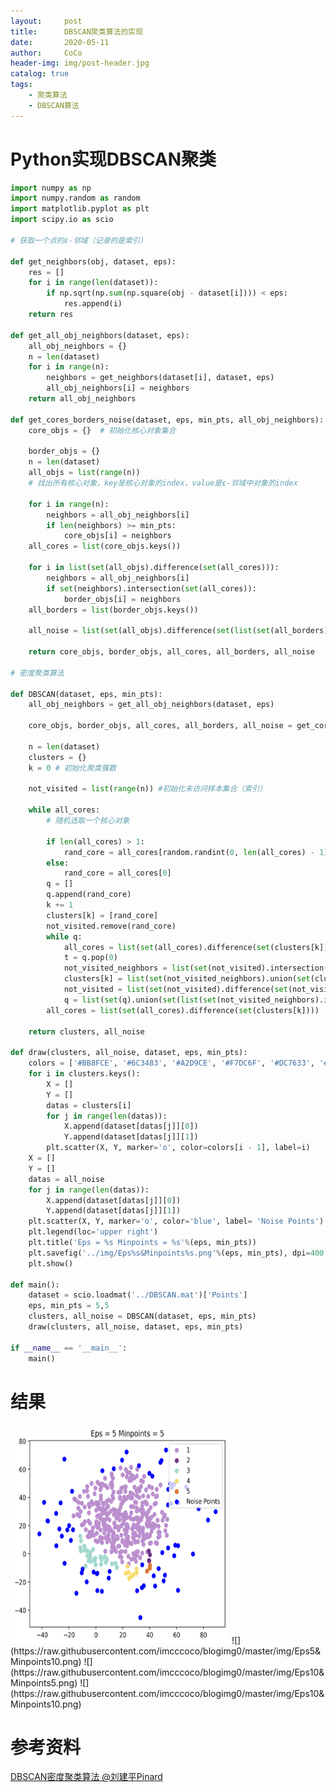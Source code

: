 ```yaml
---
layout:     post
title:      DBSCAN聚类算法的实现
date:       2020-05-11
author:     CoCo
header-img: img/post-header.jpg
catalog: true
tags:
    - 聚类算法
    - DBSCAN算法
---
```


<head>
    <script src="https://cdn.mathjax.org/mathjax/latest/MathJax.js?config=TeX-AMS-MML_HTMLorMML" type="text/javascript"></script>
    <script type="text/x-mathjax-config">
        MathJax.Hub.Config({
            tex2jax: {
            skipTags: ['script', 'noscript', 'style', 'textarea', 'pre'],
            inlineMath: [['$','$']]
            }
        });
    </script>
</head>

# Python实现DBSCAN聚类
```py
import numpy as np
import numpy.random as random
import matplotlib.pyplot as plt
import scipy.io as scio

# 获取一个点的ε-邻域（记录的是索引）

def get_neighbors(obj, dataset, eps):
    res = []
    for i in range(len(dataset)):
        if np.sqrt(np.sum(np.square(obj - dataset[i]))) < eps:
            res.append(i)
    return res

def get_all_obj_neighbors(dataset, eps):
    all_obj_neighbors = {}
    n = len(dataset)
    for i in range(n):
        neighbors = get_neighbors(dataset[i], dataset, eps)
        all_obj_neighbors[i] = neighbors
    return all_obj_neighbors

def get_cores_borders_noise(dataset, eps, min_pts, all_obj_neighbors):
    core_objs = {}  # 初始化核心对象集合
    
    border_objs = {}
    n = len(dataset)
    all_objs = list(range(n))
    # 找出所有核心对象，key是核心对象的index，value是ε-邻域中对象的index
    
    for i in range(n):
        neighbors = all_obj_neighbors[i]
        if len(neighbors) >= min_pts:
            core_objs[i] = neighbors
    all_cores = list(core_objs.keys())

    for i in list(set(all_objs).difference(set(all_cores))):
        neighbors = all_obj_neighbors[i]
        if set(neighbors).intersection(set(all_cores)):
            border_objs[i] = neighbors
    all_borders = list(border_objs.keys())

    all_noise = list(set(all_objs).difference(set(list(set(all_borders).union(set(all_cores))))))

    return core_objs, border_objs, all_cores, all_borders, all_noise

# 密度聚类算法

def DBSCAN(dataset, eps, min_pts):
    all_obj_neighbors = get_all_obj_neighbors(dataset, eps)

    core_objs, border_objs, all_cores, all_borders, all_noise = get_cores_borders_noise(dataset, eps, min_pts, all_obj_neighbors)

    n = len(dataset)
    clusters = {}
    k = 0 # 初始化聚类簇数
    
    not_visited = list(range(n)) #初始化未访问样本集合（索引）
    
    while all_cores:
        # 随机选取一个核心对象
        
        if len(all_cores) > 1:
            rand_core = all_cores[random.randint(0, len(all_cores) - 1)]
        else:
            rand_core = all_cores[0]
        q = []
        q.append(rand_core)
        k += 1
        clusters[k] = [rand_core]
        not_visited.remove(rand_core)
        while q:
            all_cores = list(set(all_cores).difference(set(clusters[k])))
            t = q.pop(0)
            not_visited_neighbors = list(set(not_visited).intersection(set(all_obj_neighbors[t])))
            clusters[k] = list(set(not_visited_neighbors).union(set(clusters[k])))
            not_visited = list(set(not_visited).difference(set(not_visited_neighbors)))
            q = list(set(q).union(set(list(set(not_visited_neighbors).intersection(set(all_cores))))))
        all_cores = list(set(all_cores).difference(set(clusters[k])))

    return clusters, all_noise

def draw(clusters, all_noise, dataset, eps, min_pts):
    colors = ['#BB8FCE', '#6C3483', '#A2D9CE', '#F7DC6F', '#DC7633', '#A93226']
    for i in clusters.keys():
        X = []
        Y = []
        datas = clusters[i]
        for j in range(len(datas)):
            X.append(dataset[datas[j]][0])
            Y.append(dataset[datas[j]][1])
        plt.scatter(X, Y, marker='o', color=colors[i - 1], label=i)
    X = []
    Y = []
    datas = all_noise
    for j in range(len(datas)):
        X.append(dataset[datas[j]][0])
        Y.append(dataset[datas[j]][1])
    plt.scatter(X, Y, marker='o', color='blue', label= 'Noise Points')
    plt.legend(loc='upper right')
    plt.title('Eps = %s Minpoints = %s'%(eps, min_pts))
    plt.savefig('../img/Eps%s&Minpoints%s.png'%(eps, min_pts), dpi=400, bbox_inches='tight')
    plt.show()

def main():
    dataset = scio.loadmat('../DBSCAN.mat')['Points']
    eps, min_pts = 5,5
    clusters, all_noise = DBSCAN(dataset, eps, min_pts)
    draw(clusters, all_noise, dataset, eps, min_pts)

if __name__ == '__main__':
    main()
```
# 结果
<img width="350" height="350" src="https://raw.githubusercontent.com/imcccoco/blogimg0/master/img/Eps5&Minpoints5.png"/>
![](https://raw.githubusercontent.com/imcccoco/blogimg0/master/img/Eps5&Minpoints10.png)
![](https://raw.githubusercontent.com/imcccoco/blogimg0/master/img/Eps10&Minpoints5.png)
![](https://raw.githubusercontent.com/imcccoco/blogimg0/master/img/Eps10&Minpoints10.png)

# 参考资料
[DBSCAN密度聚类算法 @刘建平Pinard](https://www.cnblogs.com/pinard/p/6208966.html)
